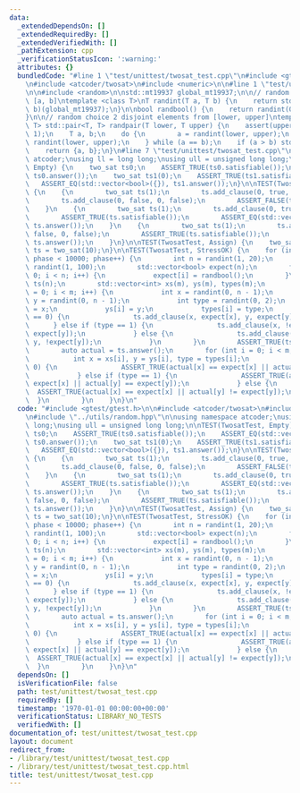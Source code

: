 ```yaml
---
data:
  _extendedDependsOn: []
  _extendedRequiredBy: []
  _extendedVerifiedWith: []
  _pathExtension: cpp
  _verificationStatusIcon: ':warning:'
  attributes: {}
  bundledCode: "#line 1 \"test/unittest/twosat_test.cpp\"\n#include <gtest/gtest.h>\n\
    \n#include <atcoder/twosat>\n#include <numeric>\n\n#line 1 \"test/utils/random.hpp\"\
    \n\n#include <random>\n\nstd::mt19937 global_mt19937;\n\n// random choise from\
    \ [a, b]\ntemplate <class T>\nT randint(T a, T b) {\n    return std::uniform_int_distribution<T>(a,\
    \ b)(global_mt19937);\n}\n\nbool randbool() {\n    return randint(0, 1) == 0;\n\
    }\n\n// random choice 2 disjoint elements from [lower, upper]\ntemplate <class\
    \ T> std::pair<T, T> randpair(T lower, T upper) {\n    assert(upper - lower >=\
    \ 1);\n    T a, b;\n    do {\n        a = randint(lower, upper);\n        b =\
    \ randint(lower, upper);\n    } while (a == b);\n    if (a > b) std::swap(a, b);\n\
    \    return {a, b};\n}\n#line 7 \"test/unittest/twosat_test.cpp\"\n\nusing namespace\
    \ atcoder;\nusing ll = long long;\nusing ull = unsigned long long;\n\nTEST(TwosatTest,\
    \ Empty) {\n    two_sat ts0;\n    ASSERT_TRUE(ts0.satisfiable());\n    ASSERT_EQ(std::vector<bool>({}),\
    \ ts0.answer());\n    two_sat ts1(0);\n    ASSERT_TRUE(ts1.satisfiable());\n \
    \   ASSERT_EQ(std::vector<bool>({}), ts1.answer());\n}\n\nTEST(TwosatTest, One)\
    \ {\n    {\n        two_sat ts(1);\n        ts.add_clause(0, true, 0, true);\n\
    \        ts.add_clause(0, false, 0, false);\n        ASSERT_FALSE(ts.satisfiable());\n\
    \    }\n    {\n        two_sat ts(1);\n        ts.add_clause(0, true, 0, true);\n\
    \        ASSERT_TRUE(ts.satisfiable());\n        ASSERT_EQ(std::vector<bool>{true},\
    \ ts.answer());\n    }\n    {\n        two_sat ts(1);\n        ts.add_clause(0,\
    \ false, 0, false);\n        ASSERT_TRUE(ts.satisfiable());\n        ASSERT_EQ(std::vector<bool>{false},\
    \ ts.answer());\n    }\n}\n\nTEST(TwosatTest, Assign) {\n    two_sat ts;\n   \
    \ ts = two_sat(10);\n}\n\nTEST(TwosatTest, StressOK) {\n    for (int phase = 0;\
    \ phase < 10000; phase++) {\n        int n = randint(1, 20);\n        int m =\
    \ randint(1, 100);\n        std::vector<bool> expect(n);\n        for (int i =\
    \ 0; i < n; i++) {\n            expect[i] = randbool();\n        }\n        two_sat\
    \ ts(n);\n        std::vector<int> xs(m), ys(m), types(m);\n        for (int i\
    \ = 0; i < m; i++) {\n            int x = randint(0, n - 1);\n            int\
    \ y = randint(0, n - 1);\n            int type = randint(0, 2);\n            xs[i]\
    \ = x;\n            ys[i] = y;\n            types[i] = type;\n            if (type\
    \ == 0) {\n                ts.add_clause(x, expect[x], y, expect[y]);\n      \
    \      } else if (type == 1) {\n                ts.add_clause(x, !expect[x], y,\
    \ expect[y]);\n            } else {\n                ts.add_clause(x, expect[x],\
    \ y, !expect[y]);\n            }\n        }\n        ASSERT_TRUE(ts.satisfiable());\n\
    \        auto actual = ts.answer();\n        for (int i = 0; i < m; i++) {\n \
    \           int x = xs[i], y = ys[i], type = types[i];\n            if (type ==\
    \ 0) {\n                ASSERT_TRUE(actual[x] == expect[x] || actual[y] == expect[y]);\n\
    \            } else if (type == 1) {\n                ASSERT_TRUE(actual[x] !=\
    \ expect[x] || actual[y] == expect[y]);\n            } else {\n              \
    \  ASSERT_TRUE(actual[x] == expect[x] || actual[y] != expect[y]);\n          \
    \  }\n        }\n    }\n}\n"
  code: "#include <gtest/gtest.h>\n\n#include <atcoder/twosat>\n#include <numeric>\n\
    \n#include \"../utils/random.hpp\"\n\nusing namespace atcoder;\nusing ll = long\
    \ long;\nusing ull = unsigned long long;\n\nTEST(TwosatTest, Empty) {\n    two_sat\
    \ ts0;\n    ASSERT_TRUE(ts0.satisfiable());\n    ASSERT_EQ(std::vector<bool>({}),\
    \ ts0.answer());\n    two_sat ts1(0);\n    ASSERT_TRUE(ts1.satisfiable());\n \
    \   ASSERT_EQ(std::vector<bool>({}), ts1.answer());\n}\n\nTEST(TwosatTest, One)\
    \ {\n    {\n        two_sat ts(1);\n        ts.add_clause(0, true, 0, true);\n\
    \        ts.add_clause(0, false, 0, false);\n        ASSERT_FALSE(ts.satisfiable());\n\
    \    }\n    {\n        two_sat ts(1);\n        ts.add_clause(0, true, 0, true);\n\
    \        ASSERT_TRUE(ts.satisfiable());\n        ASSERT_EQ(std::vector<bool>{true},\
    \ ts.answer());\n    }\n    {\n        two_sat ts(1);\n        ts.add_clause(0,\
    \ false, 0, false);\n        ASSERT_TRUE(ts.satisfiable());\n        ASSERT_EQ(std::vector<bool>{false},\
    \ ts.answer());\n    }\n}\n\nTEST(TwosatTest, Assign) {\n    two_sat ts;\n   \
    \ ts = two_sat(10);\n}\n\nTEST(TwosatTest, StressOK) {\n    for (int phase = 0;\
    \ phase < 10000; phase++) {\n        int n = randint(1, 20);\n        int m =\
    \ randint(1, 100);\n        std::vector<bool> expect(n);\n        for (int i =\
    \ 0; i < n; i++) {\n            expect[i] = randbool();\n        }\n        two_sat\
    \ ts(n);\n        std::vector<int> xs(m), ys(m), types(m);\n        for (int i\
    \ = 0; i < m; i++) {\n            int x = randint(0, n - 1);\n            int\
    \ y = randint(0, n - 1);\n            int type = randint(0, 2);\n            xs[i]\
    \ = x;\n            ys[i] = y;\n            types[i] = type;\n            if (type\
    \ == 0) {\n                ts.add_clause(x, expect[x], y, expect[y]);\n      \
    \      } else if (type == 1) {\n                ts.add_clause(x, !expect[x], y,\
    \ expect[y]);\n            } else {\n                ts.add_clause(x, expect[x],\
    \ y, !expect[y]);\n            }\n        }\n        ASSERT_TRUE(ts.satisfiable());\n\
    \        auto actual = ts.answer();\n        for (int i = 0; i < m; i++) {\n \
    \           int x = xs[i], y = ys[i], type = types[i];\n            if (type ==\
    \ 0) {\n                ASSERT_TRUE(actual[x] == expect[x] || actual[y] == expect[y]);\n\
    \            } else if (type == 1) {\n                ASSERT_TRUE(actual[x] !=\
    \ expect[x] || actual[y] == expect[y]);\n            } else {\n              \
    \  ASSERT_TRUE(actual[x] == expect[x] || actual[y] != expect[y]);\n          \
    \  }\n        }\n    }\n}\n"
  dependsOn: []
  isVerificationFile: false
  path: test/unittest/twosat_test.cpp
  requiredBy: []
  timestamp: '1970-01-01 00:00:00+00:00'
  verificationStatus: LIBRARY_NO_TESTS
  verifiedWith: []
documentation_of: test/unittest/twosat_test.cpp
layout: document
redirect_from:
- /library/test/unittest/twosat_test.cpp
- /library/test/unittest/twosat_test.cpp.html
title: test/unittest/twosat_test.cpp
---
```

